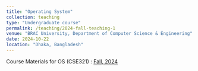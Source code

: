 ```yaml
---
title: "Operating System"
collection: teaching
type: "Undergraduate course"
permalink: /teaching/2024-fall-teaching-1
venue: "BRAC University, Department of Computer Science & Engineering"
date: 2024-10-22
location: "Dhaka, Bangladesh"
---
```


Course Materials for OS (CSE321) : [Fall, 2024](https://drive.google.com/drive/u/2/folders/1rIgI9fkaSKWT8NzdTAxi7zrhxkZ0JaII)
